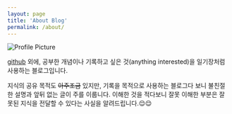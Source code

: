 ```yaml
---
layout: page
title: 'About Blog'
permalink: /about/
---
```


<img src="{{ site.baseurl }}/assets/profile_rose.png" title="Profile Picture" class="profile">


[github](https://github.com/heeyeah) 외에, 공부한 개념이나 기록하고 싶은 것(anything interested)을 일기장처럼 사용하는 블로그입니다.

지식의 공유 목적도 ~~아주조금~~ 있지만, 기록을 목적으로 사용하는 블로그다 보니 불친절한 설명과 앞뒤 없는 글이 주를 이룹니다. 이해한 것을 적다보니 잘못 이해한 부분은 잘못된 지식을 전달할 수 있다는 사실을 알려드립니다.😌😌
